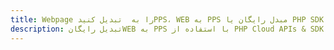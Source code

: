 ---title: Webpage را به  تبدیل کنیدPPS، WEB به PPS مبدل رایگان یا PHP SDKdescription: تبدیل رایگانWEB به PPS با استفاده از PHP Cloud APIs & SDK همچنین اسناد PDF را در Cloud ایجاد، ویرایش و رندر کنید.---